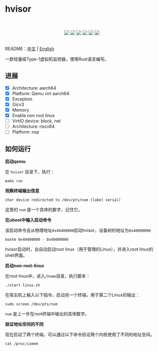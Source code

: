 # hvisor 
<p align = "center">
<br><br>
<img src="https://img.shields.io/badge/hvisor-orange" />
<img src="https://img.shields.io/github/license/syswonder/hvisor?color=red" />
<img src="https://img.shields.io/github/contributors/syswonder/hvisor?color=blue" />
<img src="https://img.shields.io/github/languages/code-size/syswonder/hvisor?color=green">
<img src="https://img.shields.io/github/repo-size/syswonder/hvisor?color=white">
<img src="https://img.shields.io/github/languages/top/syswonder/hvisor?color=orange">
<br><br>
</p>

README：[中文](./README-zh.md) | [English](README.md)

一款轻量级Type-1虚拟机监控器，使用Rust语言编写。

## 进展

- [x] Architecture: aarch64
- [x] Platform: Qemu virt aarch64
- [x] Exception
- [x] Gicv3
- [x] Memory
- [x] Enable non root linux
- [ ] VirtIO device: block, net
- [ ] Architecture: riscv64
- [ ] Platform: nxp

## 如何运行

**启动qemu**

在 `hvisor` 目录下，执行：

```
make run
```

**观察终端输出信息**

```
char device redirected to /dev/pts/num (label serial)
```

这里的 `num` 是一个具体的数字，记住它。

**在uboot中输入启动命令**

该启动命令会从物理地址`0x40400000`启动hvisor，设备树的地址为`0x40000000`

```
bootm 0x40400000 - 0x40000000
```

hvisor启动时，会自动启动root linux（用于管理的Linux），并进入root linux的shell界面。

**启动non-root-linux**

在root linux中，进入`/home`目录，执行脚本：

```
./start-linux.sh
```

在宿主机上输入以下指令，启动另一个终端，用于第二个Linux的输出：

```
sudo screen /dev/pts/num
```

`num` 是上一步在root终端中输出的具体数字。

**验证地址空间的不同**

现在启动了两个终端，可以通过以下命令验证两个内核使用了不同的地址空间。

```shell
cat /proc/iomem
```
